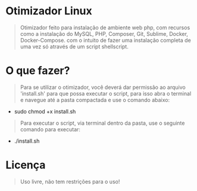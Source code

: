 # Otimizador Linux

> Otimizador feito para instalação de ambiente web php, com recursos como a instalação do MySQL, PHP, Composer, Git, Sublime, Docker, Docker-Compose. com o intuito de fazer uma instalação completa de uma vez só através de um script shellscript.

# O que fazer?

> Para se utilizar o otimizador, você deverá dar permissão ao arquivo 'install.sh' para que possa executar o script, para isso abra o terminal e navegue até a pasta compactada e use o comando abaixo:

- sudo chmod +x install.sh

> Para executar o script, via terminal dentro da pasta, use o seguinte comando para executar:

- ./install.sh

# Licença

> Uso livre, não tem restrições para o uso!
